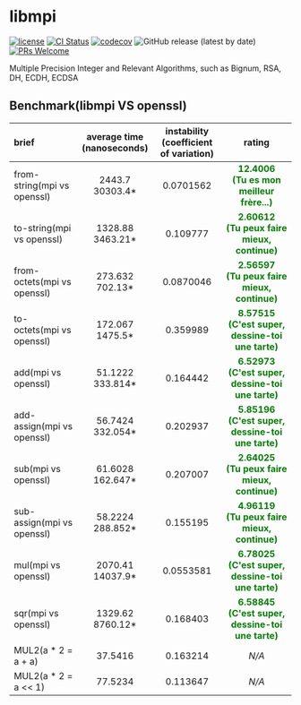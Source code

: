 # libmpi

[![license](https://img.shields.io/badge/license-Apache-brightgreen.svg?style=flat)](https://github.com/vxfury/libmpi/blob/master/LICENSE)
[![CI Status](https://github.com/vxfury/libmpi/workflows/ci/badge.svg)](https://github.com/vxfury/libmpi/actions)
[![codecov](https://codecov.io/gh/vxfury/libmpi/branch/main/graph/badge.svg?token=5IfLTTEcnF)](https://codecov.io/gh/vxfury/libmpi)
![GitHub release (latest by date)](https://img.shields.io/github/v/release/vxfury/libmpi?color=red&label=release)
[![PRs Welcome](https://img.shields.io/badge/PRs-welcome-brightgreen.svg)](https://github.com/vxfury/libmpi/pulls)

Multiple Precision Integer and Relevant Algorithms, such as Bignum, RSA, DH, ECDH, ECDSA
## Benchmark(libmpi VS openssl)

| brief | average time<br>(nanoseconds) | instability<br>(coefficient of variation) | rating | 
| :-- | :-: | :-: | :-: |
| from-string(mpi vs openssl) | 2443.7<br>30303.4* | 0.0701562 | <span style="color:#008000;font-weight:bold;text-decoration:blink;">12.4006<br>(Tu es mon meilleur frère...)</span> | 
| to-string(mpi vs openssl) | 1328.88<br>3463.21* | 0.109777 | <span style="color:#008000;font-weight:bold;">2.60612<br>(Tu peux faire mieux, continue)</span> | 
| from-octets(mpi vs openssl) | 273.632<br>702.13* | 0.0870046 | <span style="color:#008000;font-weight:bold;">2.56597<br>(Tu peux faire mieux, continue)</span> | 
| to-octets(mpi vs openssl) | 172.067<br>1475.5* | 0.359989 | <span style="color:#008000;font-weight:bold;text-decoration:blink;">8.57515<br>(C'est super, dessine-toi une tarte)</span> | 
| add(mpi vs openssl) | 51.1222<br>333.814* | 0.164442 | <span style="color:#008000;font-weight:bold;text-decoration:blink;">6.52973<br>(C'est super, dessine-toi une tarte)</span> | 
| add-assign(mpi vs openssl) | 56.7424<br>332.054* | 0.202937 | <span style="color:#008000;font-weight:bold;text-decoration:blink;">5.85196<br>(C'est super, dessine-toi une tarte)</span> | 
| sub(mpi vs openssl) | 61.6028<br>162.647* | 0.207007 | <span style="color:#008000;font-weight:bold;">2.64025<br>(Tu peux faire mieux, continue)</span> | 
| sub-assign(mpi vs openssl) | 58.2224<br>288.852* | 0.155195 | <span style="color:#008000;font-weight:bold;">4.96119<br>(Tu peux faire mieux, continue)</span> | 
| mul(mpi vs openssl) | 2070.41<br>14037.9* | 0.0553581 | <span style="color:#008000;font-weight:bold;text-decoration:blink;">6.78025<br>(C'est super, dessine-toi une tarte)</span> | 
| sqr(mpi vs openssl) | 1329.62<br>8760.12* | 0.168403 | <span style="color:#008000;font-weight:bold;text-decoration:blink;">6.58845<br>(C'est super, dessine-toi une tarte)</span> | 
| MUL2(a * 2 = a + a) | 37.5416 | 0.163214 | <span style="font-style:italic;">N/A</span> | 
| MUL2(a * 2 = a << 1) | 77.5234 | 0.113647 | <span style="font-style:italic;">N/A</span> | 
